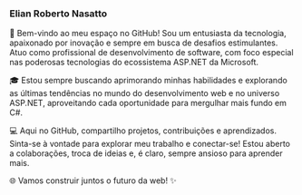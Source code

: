 ### Elian Roberto Nasatto

🚀 Bem-vindo ao meu espaço no GitHub! Sou um entusiasta da tecnologia, apaixonado por inovação e sempre em busca de desafios estimulantes. Atuo como profissional de desenvolvimento de software, com foco especial nas poderosas tecnologias do ecossistema ASP.NET da Microsoft.

🎓 Estou sempre buscando aprimorando minhas habilidades e explorando as últimas tendências no mundo do desenvolvimento web e no universo ASP.NET, aproveitando cada oportunidade para mergulhar mais fundo em C#.

💻 Aqui no GitHub, compartilho projetos, contribuições e aprendizados. Sinta-se à vontade para explorar meu trabalho e conectar-se! Estou aberto a colaborações, troca de ideias e, é claro, sempre ansioso para aprender mais.

🌐 Vamos construir juntos o futuro da web! ✨
<!--
**ElianNasatto/ElianNasatto** is a ✨ _special_ ✨ repository because its `README.md` (this file) appears on your GitHub profile.

Here are some ideas to get you started:

- 🔭 I’m currently working on ...
- 🌱 I’m currently learning ...
- 👯 I’m looking to collaborate on ...
- 🤔 I’m looking for help with ...
- 💬 Ask me about ...
- 📫 How to reach me: ...
- 😄 Pronouns: ...
- ⚡ Fun fact: ...
-->
